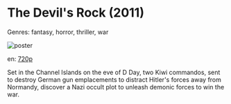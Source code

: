 # The Devil's Rock (2011)

Genres: fantasy, horror, thriller, war

![poster](http://image.tmdb.org/t/p/w500/mbgLvZ2USeclVwXZCalKBqjIFV2.jpg)

en:
  [720p](magnet:?xt=urn:btih:28B5F744B83F46145F36EDC68F534578211C18C0&tr=udp://glotorrents.pw:6969/announce&tr=udp://tracker.opentrackr.org:1337/announce&tr=udp://torrent.gresille.org:80/announce&tr=udp://tracker.openbittorrent.com:80&tr=udp://tracker.coppersurfer.tk:6969&tr=udp://tracker.leechers-paradise.org:6969&tr=udp://p4p.arenabg.ch:1337&tr=udp://tracker.internetwarriors.net:1337)
  


Set in the Channel Islands on the eve of D Day, two Kiwi commandos, sent to destroy German gun emplacements to distract Hitler's forces away from Normandy, discover a Nazi occult plot to unleash demonic forces to win the war.